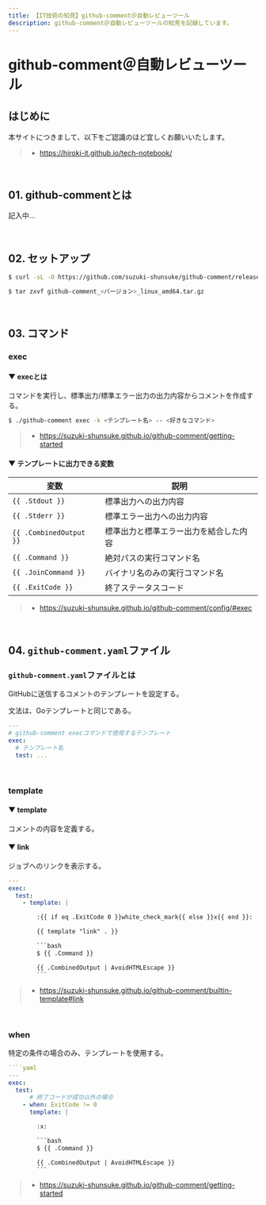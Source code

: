 ```yaml
---
title: 【IT技術の知見】github-comment＠自動レビューツール
description: github-comment＠自動レビューツールの知見を記録しています。
---
```


# github-comment＠自動レビューツール

## はじめに

本サイトにつきまして、以下をご認識のほど宜しくお願いいたします。

> - https://hiroki-it.github.io/tech-notebook/

<br>

## 01. github-commentとは

記入中...

<br>

## 02. セットアップ

```bash
$ curl -sL -O https://github.com/suzuki-shunsuke/github-comment/releases/download/v6.0.1/github-comment_6.0.1_linux_amd64.tar.gz

$ tar zxvf github-comment_<バージョン>_linux_amd64.tar.gz
```

<br>

## 03. コマンド

### exec

#### ▼ execとは

コマンドを実行し、標準出力/標準エラー出力の出力内容からコメントを作成する。

```bash
$ ./github-comment exec -k <テンプレート名> -- <好きなコマンド>
```

> - https://suzuki-shunsuke.github.io/github-comment/getting-started

#### ▼ テンプレートに出力できる変数

| 変数                    | 説明                  |
| ----------------------- |---------------------|
| `{{ .Stdout }}`         | 標準出力への出力内容          |
| `{{ .Stderr }}`         | 標準エラー出力への出力内容       |
| `{{ .CombinedOutput }}` | 標準出力と標準エラー出力を結合した内容 |
| `{{ .Command }}`        | 絶対パスの実行コマンド名        |
| `{{ .JoinCommand }}`    | バイナリ名のみの実行コマンド名     |
| `{{ .ExitCode }}`       | 終了ステータスコード          |

> - https://suzuki-shunsuke.github.io/github-comment/config/#exec

<br>

## 04. `github-comment.yaml`ファイル

### `github-comment.yaml`ファイルとは

GitHubに送信するコメントのテンプレートを設定する。

文法は、Goテンプレートと同じである。

```yaml
---
# github-comment execコマンドで使用するテンプレート
exec:
  # テンプレート名
  test: ...
```

<br>

### template

#### ▼ template

コメントの内容を定義する。

#### ▼ link

ジョブへのリンクを表示する。

````yaml
---
exec:
  test:
    - template: |

        :{{ if eq .ExitCode 0 }}white_check_mark{{ else }}x{{ end }}:

        {{ template "link" . }}

        ```bash
        $ {{ .Command }}

        {{ .CombinedOutput | AvoidHTMLEscape }}
        ```
````

> - https://suzuki-shunsuke.github.io/github-comment/builtin-template#link

<br>

### when

特定の条件の場合のみ、テンプレートを使用する。

`````yaml
````yaml
---
exec:
  test:
      # 終了コードが成功以外の場合
    - when: ExitCode != 0
      template: |

        :x:

        ```bash
        $ {{ .Command }}

        {{ .CombinedOutput | AvoidHTMLEscape }}
        ```
`````

> - https://suzuki-shunsuke.github.io/github-comment/getting-started

<br>
